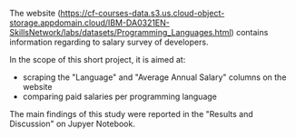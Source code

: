 The website (https://cf-courses-data.s3.us.cloud-object-storage.appdomain.cloud/IBM-DA0321EN-SkillsNetwork/labs/datasets/Programming_Languages.html) contains information regarding to salary survey of developers.

In the scope of this short project, it is aimed at:

* scraping the "Language" and "Average Annual Salary" columns on the website
* comparing paid salaries per programming language

The main findings of this study were reported in the "Results and Discussion" on Jupyer Notebook.
